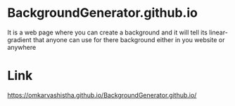 # BackgroundGenerator.github.io
It is a web page where you can create a background and it will tell its linear-gradient that anyone can use for there background either in you website or anywhere

# Link
https://omkarvashistha.github.io/BackgroundGenerator.github.io/
